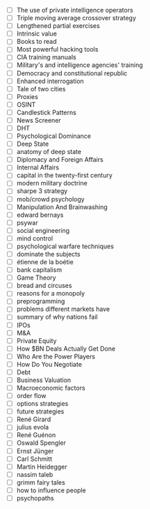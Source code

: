  - [ ] The use of private intelligence operators
 - [ ] Triple moving average crossover strategy
 - [ ] Lengthened partial exercises
 - [ ] Intrinsic value
 - [ ] Books to read
 - [ ] Most powerful hacking tools
 - [ ] CIA training manuals
 - [ ] Military's and intelligence agencies' training
 - [ ] Democracy and constitutional republic
 - [ ] Enhanced interrogation
 - [ ] Tale of two cities
 - [ ] Proxies
 - [ ] OSINT
 - [ ] Candlestick Patterns
 - [ ] News Screener
 - [ ] DHT
 - [ ] Psychological Dominance
 - [ ] Deep State
 - [ ] anatomy of deep state
 - [ ] Diplomacy and Foreign Affairs
 - [ ] Internal Affairs
 - [ ] capital in the twenty-first century
 - [ ] modern military doctrine
 - [ ] sharpe 3 strategy
 - [ ] mob/crowd psychology
 - [ ] Manipulation And Brainwashing
 - [ ] edward bernays
 - [ ] psywar
 - [ ] social engineering
 - [ ] mind control
 - [ ] psychological warfare techniques
 - [ ] dominate the subjects
 - [ ] étienne de la boétie 
 - [ ] bank capitalism
 - [ ] Game Theory
 - [ ] bread and circuses
 - [ ] reasons for a monopoly
 - [ ] preprogramming
 - [ ] problems different markets have
 - [ ] summary of why nations fail
 - [ ] IPOs
 - [ ] M&A
 - [ ] Private Equity
 - [ ] How $BN Deals Actually Get Done
 - [ ] Who Are the Power Players
 - [ ] How Do You Negotiate
 - [ ] Debt
 - [ ] Business Valuation
 - [ ] Macroeconomic factors
 - [ ] order flow
 - [ ] options strategies
 - [ ] future strategies
 - [ ] René Girard
 - [ ] julius evola
 - [ ] René Guénon
 - [ ] Oswald Spengler
 - [ ] Ernst Jünger
 - [ ] Carl Schmitt
 - [ ] Martin Heidegger
 - [ ] nassim taleb
 - [ ] grimm fairy tales
 - [ ] how to influence people
 - [ ] psychopaths
